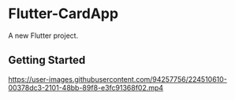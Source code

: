 # Flutter-CardApp

A new Flutter project.

## Getting Started



https://user-images.githubusercontent.com/94257756/224510610-00378dc3-2101-48bb-89f8-e3fc91368f02.mp4


